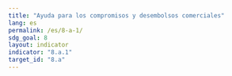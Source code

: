 ```yaml
---
title: "Ayuda para los compromisos y desembolsos comerciales"
lang: es
permalink: /es/8-a-1/
sdg_goal: 8
layout: indicator
indicator: "8.a.1"
target_id: "8.a"
---
```


